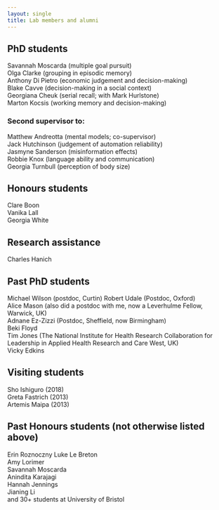 ```yaml
---
layout: single
title: Lab members and alumni
---
```


## PhD students ##

Savannah Moscarda (multiple goal pursuit)  
Olga Clarke (grouping in episodic memory)  
Anthony Di Pietro (economic judgement and decision-making)  
Blake Cavve (decision-making in a social context)  
Georgiana Cheuk (serial recall; with Mark Hurlstone)  
Marton Kocsis (working memory and decision-making)  

### Second supervisor to: ###
 
Matthew Andreotta (mental models; co-supervisor)  
Jack Hutchinson (judgement of automation reliability)  
Jasmyne Sanderson (misinformation effects)   
Robbie Knox (language ability and communication)  
Georgia Turnbull (perception of body size)

## Honours students

Clare Boon  
Vanika Lall  
Georgia White  

## Research assistance ##

Charles Hanich

## Past PhD students ##

Michael Wilson (postdoc, Curtin) 
Robert Udale (Postdoc, Oxford)  
Alice Mason (also did a postdoc with me, now a Leverhulme Fellow, Warwick, UK)  
Adnane Ez-Zizzi  (Postdoc, Sheffield, now Birmingham)  
Beki Floyd  
Tim Jones (The National Institute for Health Research Collaboration for Leadership in Applied Health Research and Care West, UK)  
Vicky Edkins

## Visiting students ##

Sho Ishiguro (2018)  
Greta Fastrich (2013)  
Artemis Maipa (2013)

## Past Honours students (not otherwise listed above) ##

Erin Roznoczny
Luke Le Breton  
Amy Lorimer  
Savannah Moscarda  
Anindita Karajagi  
Hannah Jennings  
Jianing Li  
and 30+ students at University of Bristol
